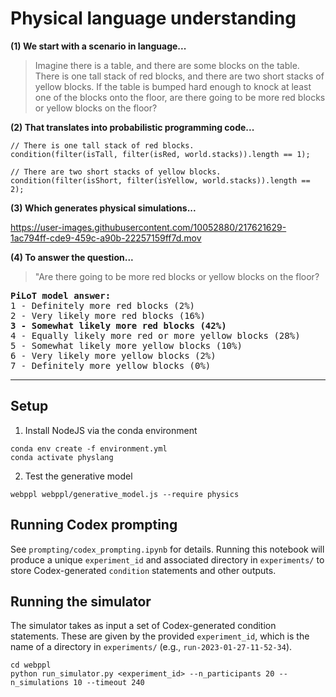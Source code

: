# Physical language understanding


**(1) We start with a scenario in language...**
> Imagine there is a table, and there are some blocks on the table. There is one tall stack of red blocks, and there are two short stacks of yellow blocks. If the table is bumped hard enough to knock at least one of the blocks onto the floor, are there going to be more red blocks or yellow blocks on the floor?

**(2) That translates into probabilistic programming code...**
```
// There is one tall stack of red blocks.
condition(filter(isTall, filter(isRed, world.stacks)).length == 1);

// There are two short stacks of yellow blocks.
condition(filter(isShort, filter(isYellow, world.stacks)).length == 2);
```

**(3) Which generates physical simulations...**

https://user-images.githubusercontent.com/10052880/217621629-1ac794ff-cde9-459c-a90b-22257159ff7d.mov

**(4) To answer the question...**
> "Are there going to be more red blocks or yellow blocks on the floor?
> 
<pre>
<b>PiLoT model answer:</b>
1 - Definitely more red blocks (2%)
2 - Very likely more red blocks (16%)
<b>3 - Somewhat likely more red blocks (42%)</b>
4 - Equally likely more red or more yellow blocks (28%)
5 - Somewhat likely more yellow blocks (10%)
6 - Very likely more yellow blocks (2%)
7 - Definitely more yellow blocks (0%)
</pre>

---

## Setup
1. Install NodeJS via the conda environment
```
conda env create -f environment.yml
conda activate physlang
```

2. Test the generative model
```
webppl webppl/generative_model.js --require physics
```

## Running Codex prompting

See `prompting/codex_prompting.ipynb` for details. Running this notebook will produce a unique `experiment_id` and associated directory in `experiments/` to store Codex-generated `condition` statements and other outputs.

## Running the simulator

The simulator takes as input a set of Codex-generated condition statements. These are given by the provided `experiment_id`, which is the name of a directory in `experiments/` (e.g., `run-2023-01-27-11-52-34`).

```
cd webppl
python run_simulator.py <experiment_id> --n_participants 20 --n_simulations 10 --timeout 240
```
